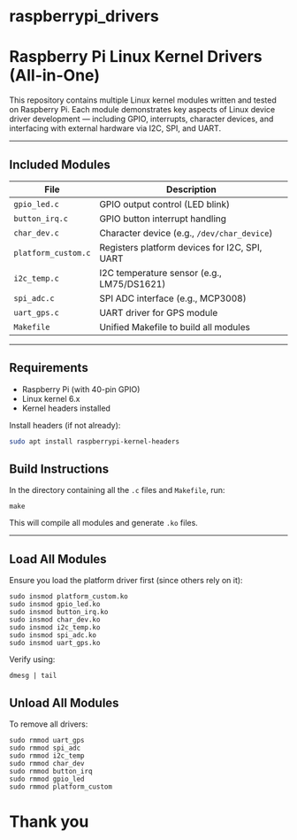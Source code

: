 # raspberrypi_drivers
#  Raspberry Pi Linux Kernel Drivers (All-in-One)
This repository contains multiple Linux kernel modules written and tested on Raspberry Pi. Each module demonstrates key aspects of Linux device driver development — including GPIO, interrupts, character devices, and interfacing with external hardware via I2C, SPI, and UART.

---

##  Included Modules

| File              | Description                                          |
|-------------------|------------------------------------------------------|
| `gpio_led.c`       | GPIO output control (LED blink)                     |
| `button_irq.c`     | GPIO button interrupt handling                      |
| `char_dev.c`       | Character device (e.g., `/dev/char_device`)         |
| `platform_custom.c`| Registers platform devices for I2C, SPI, UART       |
| `i2c_temp.c`       | I2C temperature sensor (e.g., LM75/DS1621)          |
| `spi_adc.c`        | SPI ADC interface (e.g., MCP3008)                   |
| `uart_gps.c`       | UART driver for GPS module                          |
| `Makefile`         | Unified Makefile to build all modules               |

---

##  Requirements

- Raspberry Pi (with 40-pin GPIO)
- Linux kernel 6.x
- Kernel headers installed

Install headers (if not already):

```bash
sudo apt install raspberrypi-kernel-headers
```
##  Build Instructions

In the directory containing all the `.c` files and `Makefile`, run:
```
make
```
This will compile all modules and generate `.ko` files.

---

##  Load All Modules

Ensure you load the platform driver first (since others rely on it):
```
sudo insmod platform_custom.ko
sudo insmod gpio_led.ko
sudo insmod button_irq.ko
sudo insmod char_dev.ko
sudo insmod i2c_temp.ko
sudo insmod spi_adc.ko
sudo insmod uart_gps.ko

```

Verify using:
```
dmesg | tail
```

##  Unload All Modules

To remove all drivers:
```
sudo rmmod uart_gps
sudo rmmod spi_adc
sudo rmmod i2c_temp
sudo rmmod char_dev
sudo rmmod button_irq
sudo rmmod gpio_led
sudo rmmod platform_custom

```

# Thank you 
